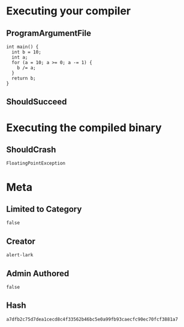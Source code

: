 # Executing your compiler

## ProgramArgumentFile

```
int main() {
  int b = 10;
  int a;
  for (a = 10; a >= 0; a -= 1) {
    b /= a;
  }
  return b;
}
```

## ShouldSucceed

# Executing the compiled binary

## ShouldCrash

```
FloatingPointException
```

# Meta

## Limited to Category

```
false
```

## Creator

```
alert-lark
```

## Admin Authored

```
false
```

## Hash

```
a7dfb2c75d7dea1cecd8c4f33562b46bc5e0a99fb93caecfc90ec70fcf3881a7
```
